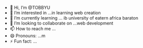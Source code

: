 - 👋 Hi, I’m @TOBBYU
- 👀 I’m interested in ...in learning web creation
- 🌱 I’m currently learning ... ib university of eatern africa baraton
- 💞️ I’m looking to collaborate on ...web development
- 📫 How to reach me ...
- 😄 Pronouns: ...m
- ⚡ Fun fact: ...

<!---
TOBBYU/TOBBYU is a ✨ special ✨ repository because its `README.md` (this file) appears on your GitHub profile.
You can click the Preview link to take a look at your changes.
--->
